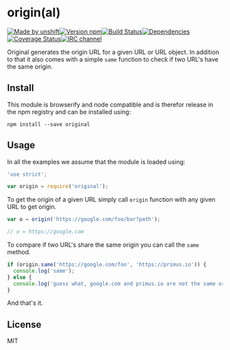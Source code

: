 # origin(al)

[![Made by unshift](https://img.shields.io/badge/made%20by-unshift-00ffcc.svg?style=flat-square)](http://unshift.io)[![Version npm](http://img.shields.io/npm/v/original.svg?style=flat-square)](http://browsenpm.org/package/original)[![Build Status](http://img.shields.io/travis/unshiftio/original/master.svg?style=flat-square)](https://travis-ci.org/unshiftio/original)[![Dependencies](https://img.shields.io/david/unshiftio/original.svg?style=flat-square)](https://david-dm.org/unshiftio/original)[![Coverage Status](http://img.shields.io/coveralls/unshiftio/original/master.svg?style=flat-square)](https://coveralls.io/r/unshiftio/original?branch=master)[![IRC channel](http://img.shields.io/badge/IRC-irc.freenode.net%23unshift-00a8ff.svg?style=flat-square)](http://webchat.freenode.net/?channels=unshift)

Original generates the origin URL for a given URL or URL object. In addition to
that it also comes with a simple `same` function to check if two URL's have the
same origin.

## Install

This module is browserify and node compatible and is therefor release in the npm
registry and can be installed using:

```
npm install --save original
```

## Usage

In all the examples we assume that the module is loaded using:

```js
'use strict';

var origin = require('original');
```

To get the origin of a given URL simply call `origin` function with any given
URL to get origin.

```js
var o = origin('https://google.com/foo/bar?path');

// o = https://google.com
```

To compare if two URL's share the same origin you can call the `same` method.

```js
if (origin.same('https://google.com/foo', 'https://primus.io')) {
  console.log('same');
} else {
  console.log('guess what, google.com and primus.io are not the same origin');
}
```

And that's it.

## License

MIT
